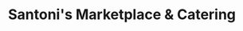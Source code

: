 ---
title: "Santoni's Marketplace & Catering"
url: /reisterstown/santonis-marketplace-and-catering/
shop: shop
---